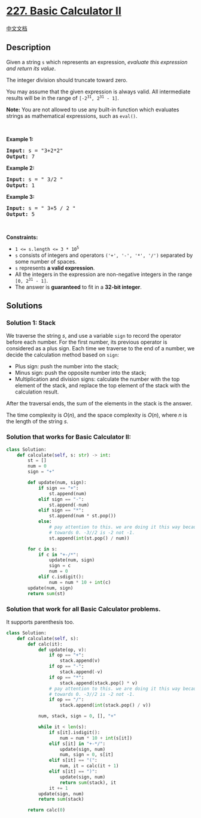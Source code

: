 # [227. Basic Calculator II](https://leetcode.com/problems/basic-calculator-ii)

[中文文档](/solution/0200-0299/0227.Basic%20Calculator%20II/README.md)

## Description

<!-- description:start -->

<p>Given a string <code>s</code> which represents an expression, <em>evaluate this expression and return its value</em>.&nbsp;</p>

<p>The integer division should truncate toward zero.</p>

<p>You may assume that the given expression is always valid. All intermediate results will be in the range of <code>[-2<sup>31</sup>, 2<sup>31</sup> - 1]</code>.</p>

<p><strong>Note:</strong> You are not allowed to use any built-in function which evaluates strings as mathematical expressions, such as <code>eval()</code>.</p>

<p>&nbsp;</p>
<p><strong class="example">Example 1:</strong></p>
<pre><strong>Input:</strong> s = "3+2*2"
<strong>Output:</strong> 7
</pre><p><strong class="example">Example 2:</strong></p>
<pre><strong>Input:</strong> s = " 3/2 "
<strong>Output:</strong> 1
</pre><p><strong class="example">Example 3:</strong></p>
<pre><strong>Input:</strong> s = " 3+5 / 2 "
<strong>Output:</strong> 5
</pre>
<p>&nbsp;</p>
<p><strong>Constraints:</strong></p>

<ul>
	<li><code>1 &lt;= s.length &lt;= 3 * 10<sup>5</sup></code></li>
	<li><code>s</code> consists of integers and operators <code>(&#39;+&#39;, &#39;-&#39;, &#39;*&#39;, &#39;/&#39;)</code> separated by some number of spaces.</li>
	<li><code>s</code> represents <strong>a valid expression</strong>.</li>
	<li>All the integers in the expression are non-negative integers in the range <code>[0, 2<sup>31</sup> - 1]</code>.</li>
	<li>The answer is <strong>guaranteed</strong> to fit in a <strong>32-bit integer</strong>.</li>
</ul>

<!-- description:end -->

## Solutions

<!-- solution:start -->

### Solution 1: Stack

We traverse the string $s$, and use a variable `sign` to record the operator before each number. For the first number, its previous operator is considered as a plus sign. Each time we traverse to the end of a number, we decide the calculation method based on `sign`:

-   Plus sign: push the number into the stack;
-   Minus sign: push the opposite number into the stack;
-   Multiplication and division signs: calculate the number with the top element of the stack, and replace the top element of the stack with the calculation result.

After the traversal ends, the sum of the elements in the stack is the answer.

The time complexity is $O(n)$, and the space complexity is $O(n)$, where $n$ is the length of the string $s$.

<!-- tabs:start -->
### Solution that works for Basic Calculator II:

```python
class Solution:
    def calculate(self, s: str) -> int:
        st = []
        num = 0
        sign = "+"

        def update(num, sign):
            if sign == "+":
                st.append(num)
            elif sign == "-":
                st.append(-num)
            elif sign == "*":
                st.append(num * st.pop())
            else:
                # pay attention to this. we are doing it this way because -3//2 will not truncate
                # towards 0. -3//2 is -2 not -1.
                st.append(int(st.pop() / num))

        for c in s:
            if c in "+-/*":
                update(num, sign)
                sign = c
                num = 0
            elif c.isdigit():
                num = num * 10 + int(c)
        update(num, sign)
        return sum(st)

```



### Solution that work for all Basic Calculator problems.

It supports parenthesis too.

```python
class Solution:
    def calculate(self, s):
        def calc(it):
            def update(op, v):
                if op == "+":
                    stack.append(v)
                if op == "-":
                    stack.append(-v)
                if op == "*":
                    stack.append(stack.pop() * v)
                # pay attention to this. we are doing it this way because -3//2 will not truncate
                # towards 0. -3//2 is -2 not -1.
                if op == "/":
                    stack.append(int(stack.pop() / v))

            num, stack, sign = 0, [], "+"

            while it < len(s):
                if s[it].isdigit():
                    num = num * 10 + int(s[it])
                elif s[it] in "+-*/":
                    update(sign, num)
                    num, sign = 0, s[it]
                elif s[it] == "(":
                    num, it = calc(it + 1)
                elif s[it] == ")":
                    update(sign, num)
                    return sum(stack), it
                it += 1
            update(sign, num)
            return sum(stack)

        return calc(0)
```

